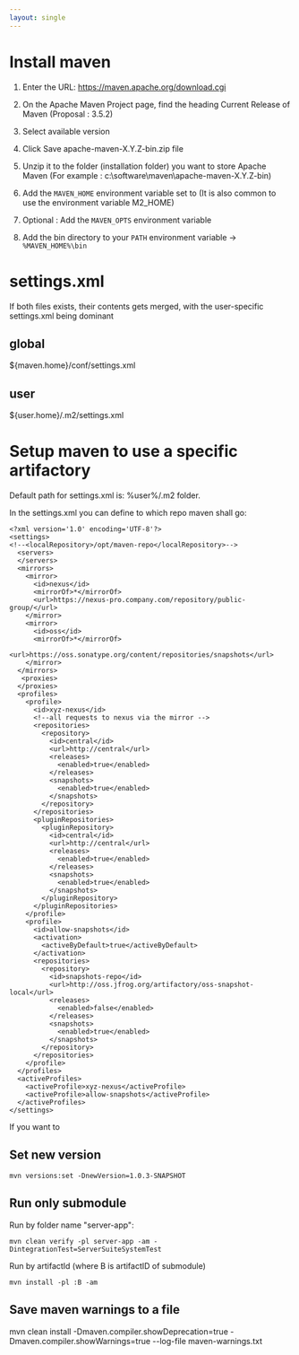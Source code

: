 ```yaml
---
layout: single
---
```


# Install maven

1. Enter the URL: https://maven.apache.org/download.cgi

2. On the Apache Maven Project page, find the heading Current Release of Maven (Proposal : 3.5.2)
3. Select available version
4. Click Save apache-maven-X.Y.Z-bin.zip file
5. Unzip it to the folder (installation folder) you want to store Apache Maven (For example : c:\software\maven\apache-maven-X.Y.Z-bin)
6. Add the ```MAVEN_HOME``` environment variable set to <installation folder>  (It is also common to use the environment variable M2_HOME)
7. Optional : Add the ```MAVEN_OPTS``` environment variable
8. Add the bin directory to your ```PATH``` environment variable → ```%MAVEN_HOME%\bin```


# settings.xml
If both files exists, their contents gets merged, with the user-specific settings.xml being dominant

## global
${maven.home}/conf/settings.xml	

## user
${user.home}/.m2/settings.xml

# Setup maven to use a specific artifactory
Default path for settings.xml is: %user%/.m2 folder. 

In the settings.xml you can define to which repo maven shall go:

```
<?xml version='1.0' encoding='UTF-8'?>
<settings>
<!--<localRepository>/opt/maven-repo</localRepository>-->
  <servers>
  </servers>
  <mirrors>
    <mirror>
      <id>nexus</id>
      <mirrorOf>*</mirrorOf>
      <url>https://nexus-pro.company.com/repository/public-group/</url>
    </mirror>
    <mirror>
      <id>oss</id>
      <mirrorOf>*</mirrorOf>
      <url>https://oss.sonatype.org/content/repositories/snapshots</url>
    </mirror>
  </mirrors>
   <proxies>
  </proxies>
  <profiles>
    <profile>
      <id>xyz-nexus</id>
      <!--all requests to nexus via the mirror -->
      <repositories>
        <repository>
          <id>central</id>
          <url>http://central</url>
          <releases>
            <enabled>true</enabled>
          </releases>
          <snapshots>
            <enabled>true</enabled>
          </snapshots>
        </repository>
      </repositories>
      <pluginRepositories>
        <pluginRepository>
          <id>central</id>
          <url>http://central</url>
          <releases>
            <enabled>true</enabled>
          </releases>
          <snapshots>
            <enabled>true</enabled>
          </snapshots>
        </pluginRepository>
      </pluginRepositories>
    </profile>
    <profile>
      <id>allow-snapshots</id>
      <activation>
        <activeByDefault>true</activeByDefault>
      </activation>
      <repositories>
        <repository>
          <id>snapshots-repo</id>
          <url>http://oss.jfrog.org/artifactory/oss-snapshot-local</url>
          <releases>
            <enabled>false</enabled>
          </releases>
          <snapshots>
            <enabled>true</enabled>
          </snapshots>
        </repository>
      </repositories>
    </profile>
  </profiles>
  <activeProfiles>
    <activeProfile>xyz-nexus</activeProfile>
    <activeProfile>allow-snapshots</activeProfile>
  </activeProfiles>
</settings>
```

If you want to 

## Set new version 
```
mvn versions:set -DnewVersion=1.0.3-SNAPSHOT
```

## Run only  submodule

Run by folder name "server-app":
```
mvn clean verify -pl server-app -am -DintegrationTest=ServerSuiteSystemTest
```

Run by artifactId (where B is artifactID of submodule)
```
mvn install -pl :B -am
```

## Save maven warnings to a file
mvn clean install -Dmaven.compiler.showDeprecation=true -Dmaven.compiler.showWarnings=true --log-file maven-warnings.txt

